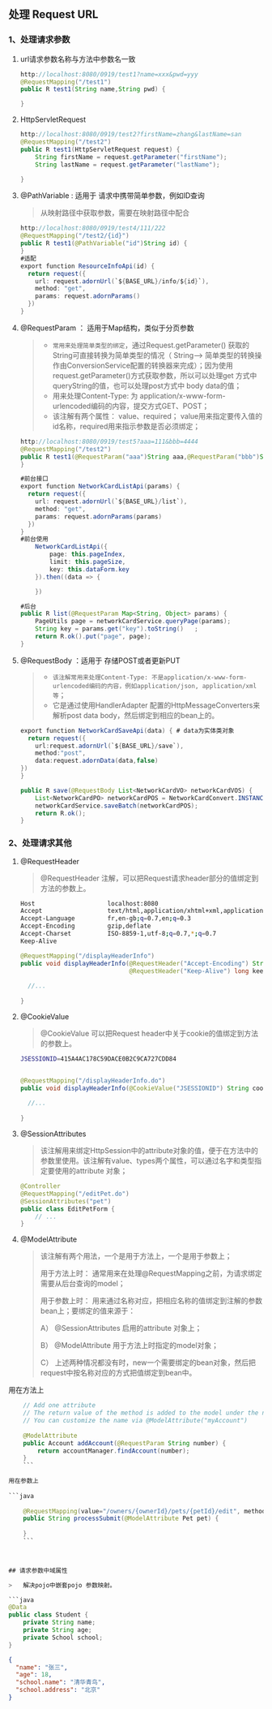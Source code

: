 ## 处理 Request URL

### 1、处理请求参数

1.  url请求参数名称与方法中参数名一致

    ```java
    http://localhost:8080/0919/test1?name=xxx&pwd=yyy
    @RequestMapping("/test1")
    public R test1(String name,String pwd) {
    
    }
    ```

2.  HttpServletRequest

    ```java
    http://localhost:8080/0919/test2?firstName=zhang&lastName=san
    @RequestMapping("/test2")
    public R test1(HttpServletRequest request) {
        String firstName = request.getParameter("firstName");
        String lastName = request.getParameter("lastName");
    
    }
    ```

3.  @PathVariable  : 适用于 请求中携带简单参数，例如ID查询

    >   从映射路径中获取参数，需要在映射路径中配合

    ```java
    http://localhost:8080/0919/test4/111/222
    @RequestMapping("/test2/{id}")
    public R test1(@PathVariable("id")String id) {
    }
    #适配
    export function ResourceInfoApi(id) {
      return request({
        url: request.adornUrl(`${BASE_URL}/info/${id}`),
        method: "get",
        params: request.adornParams()
      })
    }
    ```

4.  @RequestParam ： 适用于Map结构，类似于分页参数

    >   *   `常用来处理简单类型的绑定`，通过Request.getParameter() 获取的String可直接转换为简单类型的情况（ String--> 简单类型的转换操作由ConversionService配置的转换器来完成）；因为使用request.getParameter()方式获取参数，所以可以处理get 方式中queryString的值，也可以处理post方式中 body data的值；
    >   *   用来处理Content-Type: 为 application/x-www-form-urlencoded编码的内容，提交方式GET、POST；
    >   *    该注解有两个属性： value、required； value用来指定要传入值的id名称，required用来指示参数是否必须绑定；

    ```java
    http://localhost:8080/0919/test5?aaa=111&bbb=4444
    @RequestMapping("/test2")
    public R test1(@RequestParam("aaa")String aaa,@RequestParam("bbb")String bbb) {
    }
    
    #前台接口
    export function NetworkCardListApi(params) {
      return request({
        url: request.adornUrl(`${BASE_URL}/list`),
        method: "get",
        params: request.adornParams(params)
      })
    }
    #前台使用
        NetworkCardListApi({
            page: this.pageIndex,
            limit: this.pageSize,
            key: this.dataForm.key
        }).then((data => {
    
    	})    
    
    #后台
    public R list(@RequestParam Map<String, Object> params) {
        PageUtils page = networkCardService.queryPage(params);
    	String key = params.get("key").toString()	;
        return R.ok().put("page", page);
    }    
    ```

5.  @RequestBody ：适用于 存储POST或者更新PUT

    >   *   `该注解常用来处理Content-Type: 不是application/x-www-form-urlencoded编码的内容，例如application/json, application/xml等`；
    >   *   它是通过使用HandlerAdapter 配置的HttpMessageConverters来解析post data body，然后绑定到相应的bean上的。

    ```java
    export function NetworkCardSaveApi(data) { # data为实体类对象
      return request({
        url:request.adornUrl(`${BASE_URL}/save`),
        method:"post",
        data:request.adornData(data,false)
    })
    }
    
    public R save(@RequestBody List<NetworkCardVO> networkCardVOS) {
        List<NetworkCardPO> networkCardPOS = NetworkCardConvert.INSTANCE.vo2po(networkCardVOS);
        networkCardService.saveBatch(networkCardPOS);
        return R.ok();
    }
    ```
    
    

### 2、处理请求其他

1.  @RequestHeader

    >   @RequestHeader 注解，可以把Request请求header部分的值绑定到方法的参数上。

    ```bash
    Host                    localhost:8080
    Accept                  text/html,application/xhtml+xml,application/xml;q=0.9
    Accept-Language         fr,en-gb;q=0.7,en;q=0.3
    Accept-Encoding         gzip,deflate
    Accept-Charset          ISO-8859-1,utf-8;q=0.7,*;q=0.7
    Keep-Alive    
    ```

    ```java
    @RequestMapping("/displayHeaderInfo")
    public void displayHeaderInfo(@RequestHeader("Accept-Encoding") String encoding,
                                  @RequestHeader("Keep-Alive") long keepAlive)  {
     
      //...
     
    }
    ```

2.  @CookieValue

    >   @CookieValue 可以把Request header中关于cookie的值绑定到方法的参数上。

    ```bash
    JSESSIONID=415A4AC178C59DACE0B2C9CA727CDD84
    ```

    ```java
    
    @RequestMapping("/displayHeaderInfo.do")
    public void displayHeaderInfo(@CookieValue("JSESSIONID") String cookie)  {
     
      //...
     
    }
    ```

3.  @SessionAttributes

    >   该注解用来绑定HttpSession中的attribute对象的值，便于在方法中的参数里使用。该注解有value、types两个属性，可以通过名字和类型指定要使用的attribute 对象；

    ```java
    @Controller
    @RequestMapping("/editPet.do")
    @SessionAttributes("pet")
    public class EditPetForm {
        // ...
    }
    ```

    

4.  @ModelAttribute

    >   该注解有两个用法，一个是用于方法上，一个是用于参数上；
    >
    >   用于方法上时： 通常用来在处理@RequestMapping之前，为请求绑定需要从后台查询的model；
    >
    >   用于参数上时： 用来通过名称对应，把相应名称的值绑定到注解的参数bean上；要绑定的值来源于：
    >
    >   A） @SessionAttributes 启用的attribute 对象上；
    >
    >   B） @ModelAttribute 用于方法上时指定的model对象；
    >
    >   C） 上述两种情况都没有时，new一个需要绑定的bean对象，然后把request中按名称对应的方式把值绑定到bean中。
    
用在方法上
    
```java
    // Add one attribute
    // The return value of the method is added to the model under the name "account"
    // You can customize the name via @ModelAttribute("myAccount")
     
    @ModelAttribute
    public Account addAccount(@RequestParam String number) {
        return accountManager.findAccount(number);
    }
    ```
    
用在参数上
    
```java
    
    @RequestMapping(value="/owners/{ownerId}/pets/{petId}/edit", method = RequestMethod.POST)
    public String processSubmit(@ModelAttribute Pet pet) {
       
    }
    ```
    


## 请求参数中域属性

>   解决pojo中嵌套pojo 参数映射。

```java
@Data
public class Student {
    private String name;
    private String age;
    private School school;
}
```

```json
{
  "name": "张三",
  "age": 18,
  "school.name": "清华青鸟",
  "school.address": "北京"
}
```

